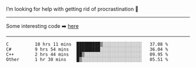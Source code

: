 I’m looking for help with getting rid of procrastination 🤔

-----

Some interesting code :arrow_right: [here](https://github.com/zhen8838/playground)

-----

<!--START_SECTION:waka-->

```text
C          10 hrs 11 mins  █████████▒░░░░░░░░░░░░░░░   37.08 %
C#         9 hrs 54 mins   █████████░░░░░░░░░░░░░░░░   36.04 %
C++        2 hrs 44 mins   ██▒░░░░░░░░░░░░░░░░░░░░░░   09.95 %
Other      1 hr 30 mins    █▒░░░░░░░░░░░░░░░░░░░░░░░   05.51 %
```

<!--END_SECTION:waka-->

<!--
**zhen8838/zhen8838** is a ✨ _special_ ✨ repository because its `README.md` (this file) appears on your GitHub profile.

Here are some ideas to get you started:

- 🔭 I’m currently working on ...
- 🌱 I’m currently learning ...
- 👯 I’m looking to collaborate on ...
 ...
- 💬 Ask me about ...
- 📫 How to reach me: ...
- 😄 Pronouns: ...
- ⚡ Fun fact: ...
-->
